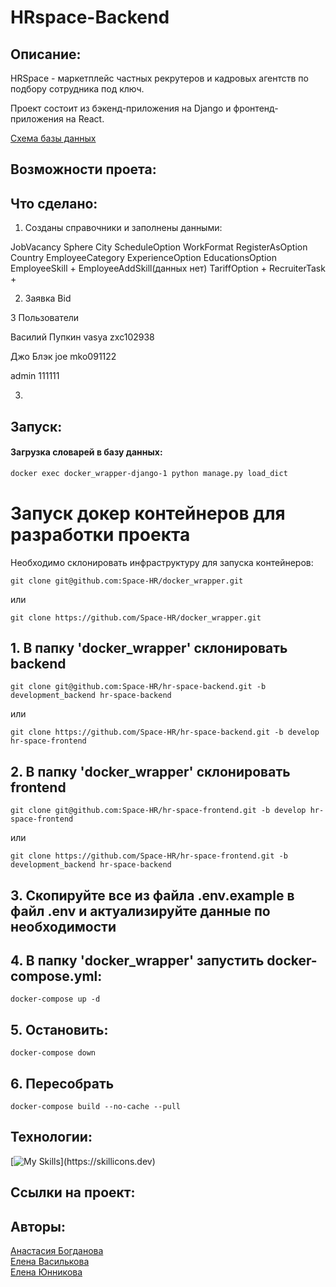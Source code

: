 # HRspace-Backend
## Описание:
HRSpace - маркетплейс частных рекрутеров и кадровых агентств по подбору
сотрудника под ключ.

Проект состоит из бэкенд-приложения на Django и фронтенд-приложения на React.

[Схема базы данных](https://dbdiagram.io/d/HRspase-65ef0862b1f3d4062ca0f7fc) 

## Возможности проета:


## Что сделано:

1. Созданы справочники и заполнены данными:

JobVacancy 
Sphere 
City 
ScheduleOption 
WorkFormat 
RegisterAsOption 
Country 
EmployeeCategory 
ExperienceOption 
EducationsOption
EmployeeSkill +
EmployeeAddSkill(данных нет)
TariffOption +
RecruiterTask +

2. Заявка Bid

3 Пользователи

Василий Пупкин
vasya
zxc102938


Джо Блэк
joe
mko091122

admin
111111

3.

## Запуск:

#### Загрузка словарей в базу данных:

```bash
docker exec docker_wrapper-django-1 python manage.py load_dict
```
# Запуск докер контейнеров для разработки проекта

Необходимо склонировать инфраструктуру для запуска контейнеров:

```
git clone git@github.com:Space-HR/docker_wrapper.git
```
или
```
git clone https://github.com/Space-HR/docker_wrapper.git
```

## 1. В папку 'docker_wrapper' склонировать backend

```
git clone git@github.com:Space-HR/hr-space-backend.git -b development_backend hr-space-backend 
```
или
```
git clone https://github.com/Space-HR/hr-space-backend.git -b develop hr-space-frontend
```

## 2. В папку 'docker_wrapper' склонировать frontend

```
git clone git@github.com:Space-HR/hr-space-frontend.git -b develop hr-space-frontend
```
или
```
git clone https://github.com/Space-HR/hr-space-frontend.git -b development_backend hr-space-backend 
```

## 3.  Скопируйте все из файла .env.example в файл .env и актуализируйте данные по необходимости

## 4. В папку 'docker_wrapper' запустить docker-compose.yml:

```
docker-compose up -d
```

## 5. Остановить:

```
docker-compose down
```

## 6. Пересобрать

```
docker-compose build --no-cache --pull
```


## Технологии: 
[![My Skills](https://skillicons.dev/icons?i=py,docker,postgres,django,nginx,)](https://skillicons.dev)

## Cсылки на проект:

## Авторы:  

[Анастасия Богданова](https://github.com/Anastasia289/)   
[Елена Василькова](https://github.com/ElenaVasilkova)   
[Елена Юнникова](https://github.com/Edelveisx)
